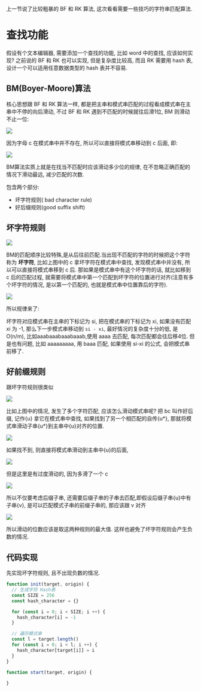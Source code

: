上一节说了比较粗暴的 BF 和 RK 算法, 这次看看需要一些技巧的字符串匹配算法.

# 查找功能
假设有个文本编辑器, 需要添加一个查找的功能, 比如 word 中的查找, 应该如何实现? 之前说的 BF 和 RK 也可以实现, 但是复杂度比较高, 而且 RK 需要用 hash 表, 设计一个可以适用任意数据类型的 hash 表并不容易. 

## BM(Boyer-Moore)算法

核心思想跟 BF 和 RK 算法一样, 都是把主串和模式串匹配的过程看成模式串在主串中不停的向后滑动, 不过 BF 和 RK 遇到不匹配的时候就往后滑1位, BM 则滑动不止一位:

![](/img/BM_1.jpeg)

因为字母 c 在模式串中并不存在, 所以可以直接将模式串移动到 c 后面, 即:

![](img/BM_2.jpeg)

BM算法实质上就是在找当不匹配时应该滑动多少位的规律, 在不忽略正确匹配的情况下滑动最远, 减少匹配的次数.

包含两个部分:

- 坏字符规则( bad character rule)
- 好后缀规则(good suffix shift)

## 坏字符规则

![](/img/BM_3.jpeg)

BM的匹配顺序比较特殊,是从后往前匹配.当出现不匹配的字符的时候把这个字符称为 **坏字符**, 比如上图中的 c
拿坏字符在模式串中查找, 发现模式串中并没有, 所以可以直接将模式串移到 c 后.
那如果是模式串中有这个坏字符的话, 就比如移到 c 后的匹配过程, 就需要将模式串中第一个匹配到坏字符的位置进行对齐(注意有多个坏字符的情况, 是以第一个匹配的, 也就是模式串中位置靠后的字符).

![](/img/BM_4.jpeg)

所以规律来了:

坏字符对应模式串在主串的下标记为 si, 把在模式串的下标记为 xi, 如果没有匹配 xi 为 -1, 那么下一步模式串移动到 `si - xi`, 最好情况的复杂度十分的低, 是 O(n/m), 比如aaabaaabaaabaaab,使用 aaaa 去匹配, 每次匹配都会往后移4位. 但是也有问题, 比如 aaaaaaaaa, 用 baaa 匹配, 如果使用 si-xi 的公式, 会把模式串前移了.

## 好前缀规则
跟坏字符规则很类似

![](/img/BM_5.jpeg)

比如上图中的情况, 发生了多个字符匹配, 应该怎么滑动模式串呢? 把 bc 叫作好后缀, 记作{u} 拿它在模式串中查找, 如果找到了另一个相匹配的自传{u*}, 那就将模式串滑动子串{u*}到主串中{u}对齐的位置.

![](/img/BM_6.jpeg)

如果找不到, 则直接将模式串滑动到主串中{u}的后面, 

![](/img/BM_7.jpeg)

但是这里是有过度滑动的, 因为多滑了一个 c

![](/img/BM_8.jpeg)

所以不仅要考虑后缀子串, 还需要后缀子串的子串去匹配,即假设后缀子串{u}中有子串{v}, 是可以匹配模式子串的前缀子串的, 那应该跟 v 对齐

![](/img/BM_9.jpeg)

所以滑动的位数应该是取这两种规则的最大值. 这样也避免了坏字符规则会产生负数的情况.

## 代码实现

先实现坏字符规则, 且不出现负数的情况.

```js
function init(target, origin) {
  // 生成字符 Hash表
  const SIZE = 256
  const hash_character = {}

  for (const i = 0; i < SIZE; i ++) {
    hash_character[i] = -1
  }

  // 遍历模式串
  const l = target.length()
  for (const i = 0; i < l; i ++) {
    hash_character[target[i]] = i
  }
}

function start(target, origin) {
  
}






